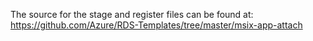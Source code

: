 The source for the stage and register files can be found at:
https://github.com/Azure/RDS-Templates/tree/master/msix-app-attach
